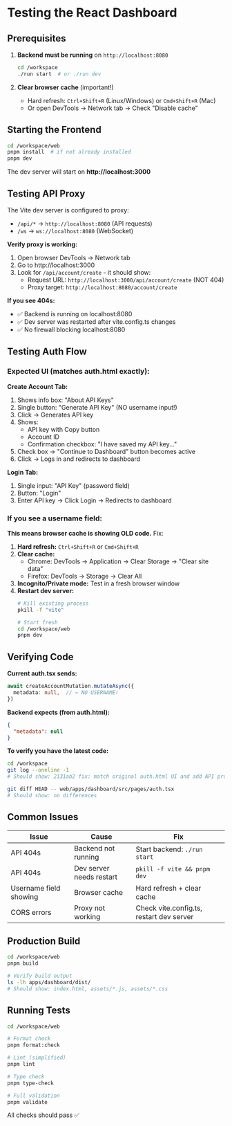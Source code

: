 # Testing the React Dashboard

## Prerequisites

1. **Backend must be running** on `http://localhost:8080`
   ```bash
   cd /workspace
   ./run start  # or ./run dev
   ```

2. **Clear browser cache** (important!)
   - Hard refresh: `Ctrl+Shift+R` (Linux/Windows) or `Cmd+Shift+R` (Mac)
   - Or open DevTools → Network tab → Check "Disable cache"

## Starting the Frontend

```bash
cd /workspace/web
pnpm install  # if not already installed
pnpm dev
```

The dev server will start on **http://localhost:3000**

## Testing API Proxy

The Vite dev server is configured to proxy:
- `/api/*` → `http://localhost:8080` (API requests)
- `/ws` → `ws://localhost:8080` (WebSocket)

**Verify proxy is working:**

1. Open browser DevTools → Network tab
2. Go to http://localhost:3000
3. Look for `/api/account/create` - it should show:
   - Request URL: `http://localhost:3000/api/account/create` (NOT 404)
   - Proxy target: `http://localhost:8080/account/create`

**If you see 404s:**
- ✅ Backend is running on localhost:8080
- ✅ Dev server was restarted after vite.config.ts changes
- ✅ No firewall blocking localhost:8080

## Testing Auth Flow

### Expected UI (matches auth.html exactly):

**Create Account Tab:**
1. Shows info box: "About API Keys"
2. Single button: "Generate API Key" (NO username input!)
3. Click → Generates API key
4. Shows:
   - API key with Copy button
   - Account ID
   - Confirmation checkbox: "I have saved my API key..."
5. Check box → "Continue to Dashboard" button becomes active
6. Click → Logs in and redirects to dashboard

**Login Tab:**
1. Single input: "API Key" (password field)
2. Button: "Login"
3. Enter API key → Click Login → Redirects to dashboard

### If you see a username field:

**This means browser cache is showing OLD code.** Fix:

1. **Hard refresh:** `Ctrl+Shift+R` or `Cmd+Shift+R`
2. **Clear cache:**
   - Chrome: DevTools → Application → Clear Storage → "Clear site data"
   - Firefox: DevTools → Storage → Clear All
3. **Incognito/Private mode:** Test in a fresh browser window
4. **Restart dev server:**
   ```bash
   # Kill existing process
   pkill -f "vite"
   
   # Start fresh
   cd /workspace/web
   pnpm dev
   ```

## Verifying Code

**Current auth.tsx sends:**
```typescript
await createAccountMutation.mutateAsync({
  metadata: null,  // ← NO USERNAME!
})
```

**Backend expects (from auth.html):**
```json
{
  "metadata": null
}
```

**To verify you have the latest code:**
```bash
cd /workspace
git log --oneline -1
# Should show: 2131ab2 fix: match original auth.html UI and add API proxy

git diff HEAD -- web/apps/dashboard/src/pages/auth.tsx
# Should show: no differences
```

## Common Issues

| Issue | Cause | Fix |
|-------|-------|-----|
| API 404s | Backend not running | Start backend: `./run start` |
| API 404s | Dev server needs restart | `pkill -f vite && pnpm dev` |
| Username field showing | Browser cache | Hard refresh + clear cache |
| CORS errors | Proxy not working | Check vite.config.ts, restart dev server |

## Production Build

```bash
cd /workspace/web
pnpm build

# Verify build output
ls -lh apps/dashboard/dist/
# Should show: index.html, assets/*.js, assets/*.css
```

## Running Tests

```bash
cd /workspace/web

# Format check
pnpm format:check

# Lint (simplified)
pnpm lint

# Type check
pnpm type-check

# Full validation
pnpm validate
```

All checks should pass ✅
